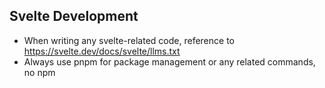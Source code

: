 ## Svelte Development

- When writing any svelte-related code, reference to https://svelte.dev/docs/svelte/llms.txt
- Always use pnpm for package management or any related commands, no npm
